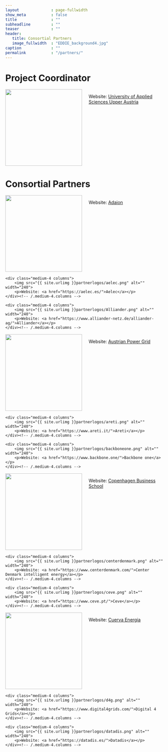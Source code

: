 ```yaml
---
layout              : page-fullwidth
show_meta           : false
title               : ""
subheadline         : ""
teaser              : ""
header:
   title: Consortial Partners
   image_fullwidth  : "EDDIE_background4.jpg"
caption             : ""
permalink           : "/partners/"
---
```

# Project Coordinator
<div class="row t60">
    <div class="medium-6 columns b30">
        <img src="{{ site.urlimg }}partnerlogos/fhooe.jpg" alt="" width="240">
        <p>Website: <a href="https://fh-ooe.at/en">University of Applied Sciences Upper Austria</a></p>
    </div><!-- /.medium-6.columns -->
</div><!-- /.row -->

# Consortial Partners
<div class="row t30">
    <div class="medium-4 columns">
        <img src="{{ site.urlimg }}partnerlogos/Adaion.png" alt="" width="240" title="Adaion">
        <p>Website: <a href="https://www.adaion.energy/">Adaion</a></p>
    </div><!-- /.medium-4.columns -->

    <div class="medium-4 columns">
        <img src="{{ site.urlimg }}partnerlogos/aelec.png" alt="" width="240">
        <p>Website: <a href="https://aelec.es/">Aelec</a></p>
    </div><!-- /.medium-4.columns -->

    <div class="medium-4 columns">
        <img src="{{ site.urlimg }}partnerlogos/Alliander.png" alt="" width="240">
        <p>Website: <a href="https://www.alliander-netz.de/alliander-ag/">Alliander</a></p>
    </div><!-- /.medium-4.columns -->
</div><!-- /.row -->

<div class="row t30">
    <div class="medium-4 columns">
        <img src="{{ site.urlimg }}partnerlogos/apg.png" alt="" width="240">
        <p>Website: <a href="https://www.apg.at/en/">Austrian Power Grid</a></p>
    </div><!-- /.medium-4.columns -->

    <div class="medium-4 columns">
        <img src="{{ site.urlimg }}partnerlogos/areti.png" alt="" width="240">
        <p>Website: <a href="https://www.areti.it/">Areti</a></p>
    </div><!-- /.medium-4.columns -->

    <div class="medium-4 columns">
        <img src="{{ site.urlimg }}partnerlogos/backboneone.png" alt="" width="240">
        <p>Website: <a href="https://www.backbone.one/">Backbone one</a></p>
    </div><!-- /.medium-4.columns -->
</div><!-- /.row -->

<div class="row t30">
    <div class="medium-4 columns">
        <img src="{{ site.urlimg }}partnerlogos/cbs.png" alt="" width="240">
        <p>Website: <a href="https://www.cbs.dk/">Copenhagen Business School</a></p>
    </div><!-- /.medium-4.columns -->

    <div class="medium-4 columns">
        <img src="{{ site.urlimg }}partnerlogos/centerdenmark.png" alt="" width="240">
        <p>Website: <a href="https://www.centerdenmark.com/">Center Denmark intelligent energy</a></p>
    </div><!-- /.medium-4.columns -->

    <div class="medium-4 columns">
        <img src="{{ site.urlimg }}partnerlogos/ceve.png" alt="" width="240">
        <p>Website: <a href="https://www.ceve.pt/">Ceve</a></p>
    </div><!-- /.medium-4.columns -->
</div><!-- /.row -->

<div class="row t30">
    <div class="medium-4 columns">
        <img src="{{ site.urlimg }}partnerlogos/cuerva.png" alt="" width="240">
        <p>Website: <a href="https://cuervaenergia.com/en/">Cuerva Energia</a></p>
    </div><!-- /.medium-4.columns -->

    <div class="medium-4 columns">
        <img src="{{ site.urlimg }}partnerlogos/d4g.png" alt="" width="240">
        <p>Website: <a href="https://www.digital4grids.com/">Digital 4 Grids</a></p>
    </div><!-- /.medium-4.columns -->

    <div class="medium-4 columns">
        <img src="{{ site.urlimg }}partnerlogos/datadis.png" alt="" width="240">
        <p>Website: <a href="https://datadis.es/">Datadis</a></p>
    </div><!-- /.medium-4.columns -->
</div><!-- /.row -->

